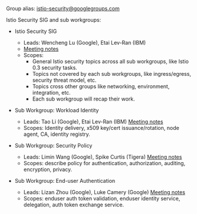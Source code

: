 Group alias: [istio-security@googlegroups.com](istio-security@googlegroups.com)

Istio Security SIG and sub workgroups:

*   Istio Security SIG
    *   Leads: Wencheng Lu (Google), Etai Lev-Ran (IBM)
    *   [Meeting notes](https://docs.google.com/document/d/12Xz8fCuql2tPL-cpdLXGGE44kYT4o9NB6mljSiS_01U) 
    *   Scopes: 
        *   General Istio security topics across all sub workgroups, like Istio 0.3 security tasks.
        *   Topics not covered by each sub workgroups, like ingress/egress, security threat model, etc.
        *   Topics cross other groups like networking, environment, integration, etc.
        *   Each sub workgroup will recap their work.

*   Sub Workgroup: Workload Identity
    *   Leads: Tao Li (Google), Etai Lev-Ran (IBM)
    [Meeting notes](https://docs.google.com/document/d/1hCTzs5TthjKM42RlMT7SkCHWEU68LhomQLYTWX46ZAU) 
    *   Scopes: Identity delivery, x509 key/cert issuance/rotation, node agent, CA, identity registry.

*   Sub Workgroup: Security Policy
    *   Leads: Limin Wang (Google), Spike Curtis (Tigera)
    [Meeting notes](https://docs.google.com/document/d/1-Z7nSDV8f9psp5chO6H9PAUAinIVapOhQRaUIxbf0dk) 
    *   Scopes: describe policy for authentication, authorization, auditing, encryption, privacy.

*   Sub Workgroup: End-user Authentication
    *   Leads: Lizan Zhou (Google), Luke Camery (Google)
    [Meeting notes](https://docs.google.com/document/d/1RVGTqUUF0ntEARRYP6u_2PJBKs9GTnxfEQDjnviIUD0) 
    *   Scopes: enduser auth token validation, enduser identity service, delegation, auth token exchange service.
